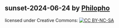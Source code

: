 ## sunset-2024-06-24 by [Philopho](mailto:phoebus@pheelgood.net)

licensed under Creative Commons: [![CC BY-NC-SA](https://licensebuttons.net/l/by-nc-sa/4.0/88x31.png)](https://creativecommons.org/licenses/by-nc-sa/4.0/)


